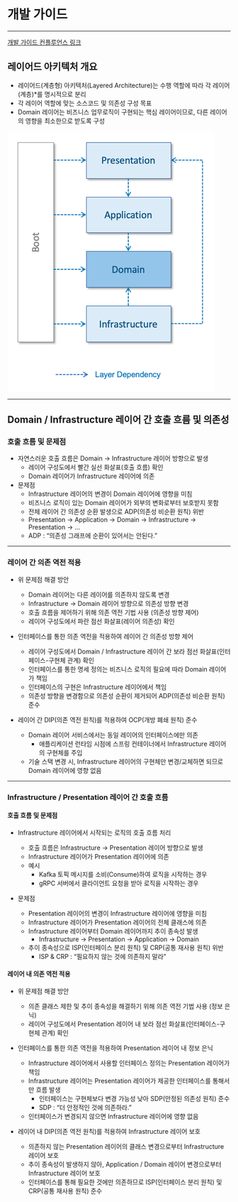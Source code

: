 개발 가이드
===
___
[개발 가이드 컨플루언스 링크](https://lguplus-msa-dev.atlassian.net/wiki/spaces/LGUPLUSMSA/pages/1028784196)

## 레이어드 아키텍처 개요
+ 레이어드(계층형) 아키텍처(Layered Architecture)는 수행 역할에 따라 각 레이어(계층)*를 명시적으로 분리
+ 각 레이어 역할에 맞는 소스코드 및 의존성 구성 목표
+ Domain 레이어는 비즈니스 업무로직이 구현되는 핵심 레이어이므로, 다른 레이어의 영향을 최소한으로 받도록 구성

![img.png](img.png "레이어드 아키텍처 구성")
___
## Domain / Infrastructure 레이어 간 호출 흐름 및 의존성
### 호출 흐름 및 문제점
+ 자연스러운 호출 흐름은 Domain →  Infrastructure 레이어 방향으로 발생
  + 레이어 구성도에서 빨간 실선 화살표(호출 흐름) 확인
  + Domain 레이어가 Infrastructure 레이어에 의존
+ 문제점
  + Infrastructure 레이어의 변경이 Domain 레이어에 영향을 미침
  + 비즈니스 로직이 있는 Domain 레이어가 외부의 변화로부터 보호받지 못함
  + 전체 레이어 간 의존성 순환 발생으로 ADP(의존성 비순환 원칙) 위반
  + Presentation → Application → Domain → Infrastructure → Presentation → ...
  + ADP : “의존성 그래프에 순환이 있어서는 안된다.”
___
### 레이어 간 의존 역전 적용
+ 위 문제점 해결 방안
  + Domain 레이어는 다른 레이어를 의존하지 않도록 변경
  + Infrastructure → Domain 레이어 방향으로 의존성 방향 변경
  + 호출 흐름을 제어하기 위해 의존 역전 기법 사용 (의존성 방향 제어)
  + 레이어 구성도에서 파란 점선 화살표(레이어 의존성) 확인

+ 인터페이스를 통한 의존 역전을 적용하여 레이어 간 의존성 방향 제어
  + 레이어 구성도에서 Domain / Infrastructure 레이어 간 보라 점선 화살표(인터페이스-구현체 관계) 확인
  + 인터페이스를 통한 명세 정의는 비즈니스 로직의 필요에 따라 Domain 레이어가 책임
  + 인터페이스의 구현은 Infrastructure 레이어에서 책임
  + 의존성 방향을 변경함으로 의존성 순환이 제거되어 ADP(의존성 비순환 원칙) 준수
 
+ 레이어 간 DIP(의존 역전 원칙)를 적용하여 OCP(개방 폐쇄 원칙) 준수
  + Domain 레이어 서비스에서는 동일 레이어의 인터페이스에만 의존
    + 애플리케이션 런타임 시점에 스프링 컨테이너에서 Infrastructure 레이어의 구현체를 주입
  + 기술 스택 변경 시, Infrastructure 레이어의 구현체만 변경/교체하면 되므로 Domain 레이어에 영향 없음
___
### Infrastructure / Presentation 레이어 간 호출 흐름
#### 호출 흐름 및 문제점
+ Infrastructure 레이어에서 시작되는 로직의 호출 흐름 처리
  + 호출 흐름은 Infrastructure → Presentation 레이어 방향으로 발생
  + Infrastructure 레이어가 Presentation 레이어에 의존
  + 예시
    + Kafka 토픽 메시지를 소비(Consume)하여 로직을 시작하는 경우
    + gRPC 서버에서 클라이언트 요청을 받아 로직을 시작하는 경우

+ 문제점
  + Presentation 레이어의 변경이 Infrastructure 레이어에 영향을 미침
  + Infrastructure 레이어가 Presentation 레이어의 전체 클래스에 의존
  + Infrastructure 레이어부터 Domain 레이어까지 추이 종속성 발생
    + Infrastructure → Presentation → Application → Domain
  + 추이 종속성으로 ISP(인터페이스 분리 원칙) 및 CRP(공통 재사용 원칙) 위반
    + ISP & CRP : “필요하지 않는 것에 의존하지 말라”

#### 레이어 내 의존 역전 적용
+ 위 문제점 해결 방안
  + 의존 클래스 제한 및 추이 종속성을 해결하기 위해 의존 역전 기법 사용 (정보 은닉)
  + 레이어 구성도에서 Presentation 레이어 내 보라 점선 화살표(인터페이스-구현체 관계) 확인

+ 인터페이스를 통한 의존 역전을 적용하여 Presentation 레이어 내 정보 은닉
  + Infrastructure 레이어에서 사용할 인터페이스 정의는 Presentation 레이어가 책임
  + Infrastructure 레이어는 Presentation 레이어가 제공한 인터페이스를 통해서만 흐름 발생
    + 인터페이스는 구현체보다 변경 가능성 낮아 SDP(안정된 의존성 원칙) 준수
    + SDP : “더 안정적인 것에 의존하라.”
  + 인터페이스가 변경되지 않으면 Infrastructure 레이어에 영향 없음

+ 레이어 내 DIP(의존 역전 원칙)를 적용하여 Infrastructure 레이어 보호
  + 의존하지 않는 Presentation 레이어의 클래스 변경으로부터 Infrastructure 레이어 보호
  + 추이 종속성이 발생하지 않아, Application / Domain 레이어 변경으로부터 Infrastructure 레이어 보호
  + 인터페이스를 통해 필요한 것에만 의존하므로 ISP(인터페이스 분리 원칙) 및 CRP(공통 재사용 원칙) 준수

